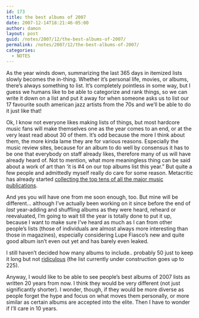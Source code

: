 ```yaml
---
id: 173
title: the best albums of 2007
date: 2007-12-14T18:21:46-05:00
author: damon
layout: post
guid: /notes/2007/12/the-best-albums-of-2007/
permalink: /notes/2007/12/the-best-albums-of-2007/
categories:
  - NOTES
---
```

As the year winds down, summarizing the last 365 days in itemized lists slowly becomes the in-thing. Whether it’s personal life, movies, or albums, there’s always something to list. It’s completely pointless in some way, but I guess we humans like to be able to categorize and rank things, so we can write it down on a list and put it away for when someone asks us to list our 17 favourite south american jazz artists from the 70s and we’ll be able to do it just like that! 

Ok, I know not everyone likes making lists of things, but most hardcore music fans will make themselves one as the year comes to an end, or at the very least read about 30 of them. It’s odd because the more I think about them, the more kinda lame they are for various reasons. Especially the music review sites, because for an album to do well by consensus it has to be one that everybody on staff already likes, therefore many of us will have already heard of. Not to mention, what more meaningless thing can be said about a work of art than ‘it is #4 on our top albums list this year.” But quite a few people and admittedly myself really do care for some reason. Metacritic has already started [collecting the top tens of all the major music publications](http://www.metacritic.com/music/bests/2007.shtml#topten). 

And yes you will have one from me soon enough, too. But mine will be different… although I’ve actually been working on it since before the end of _last_ year-adding and shuffling albums as they were heard, reheard or reevaluated, I’m going to wait till the year is totally done to put it up, because I want to make sure I’ve heard as much as I can from other people’s lists (those of individuals are almost always more interesting than those in magazines), especially considering Lupe Fiasco’s new and quite good album isn’t even out yet and has barely even leaked. 

I still haven’t decided how many albums to include.. probably 50 just to keep it long but not [ridiculous](/features/lists/2006/02/the-top-111-albums-of-2005/) (the list currently under construction goes up to 225). 

Anyway, I would like to be able to see people’s best albums of 2007 lists as written 20 years from now. I think they would be very different (not just significantly shorter). I wonder, though, if they would be more diverse as people forget the hype and focus on what moves them personally, or more similar as certain albums are accepted into the elite. Then I have to wonder if I’ll care in 10 years.